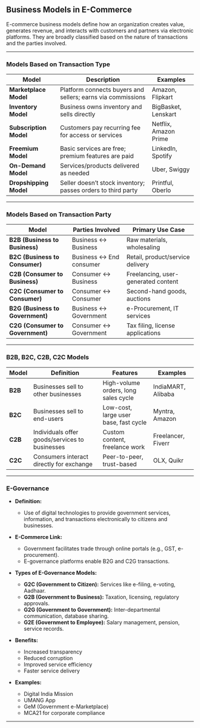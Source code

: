 ## **Business Models in E-Commerce**

E-commerce business models define how an organization creates value, generates revenue, and interacts with customers and partners via electronic platforms. They are broadly classified based on the nature of transactions and the parties involved.

---

### **Models Based on Transaction Type**

| **Model**              | **Description**                                              | **Examples**          |
| ---------------------- | ------------------------------------------------------------ | --------------------- |
| **Marketplace Model**  | Platform connects buyers and sellers; earns via commissions  | Amazon, Flipkart      |
| **Inventory Model**    | Business owns inventory and sells directly                   | BigBasket, Lenskart   |
| **Subscription Model** | Customers pay recurring fee for access or services           | Netflix, Amazon Prime |
| **Freemium Model**     | Basic services are free; premium features are paid           | LinkedIn, Spotify     |
| **On-Demand Model**    | Services/products delivered as needed                        | Uber, Swiggy          |
| **Dropshipping Model** | Seller doesn’t stock inventory; passes orders to third party | Printful, Oberlo      |

---

### **Models Based on Transaction Party**

| **Model**                        | **Parties Involved**    | **Primary Use Case**                |
| -------------------------------- | ----------------------- | ----------------------------------- |
| **B2B (Business to Business)**   | Business ↔ Business     | Raw materials, wholesaling          |
| **B2C (Business to Consumer)**   | Business ↔ End consumer | Retail, product/service delivery    |
| **C2B (Consumer to Business)**   | Consumer ↔ Business     | Freelancing, user-generated content |
| **C2C (Consumer to Consumer)**   | Consumer ↔ Consumer     | Second-hand goods, auctions         |
| **B2G (Business to Government)** | Business ↔ Government   | e-Procurement, IT services          |
| **C2G (Consumer to Government)** | Consumer ↔ Government   | Tax filing, license applications    |

---

### **B2B, B2C, C2B, C2C Models**

| **Model** | **Definition**                                 | **Features**                          | **Examples**       |
| --------- | ---------------------------------------------- | ------------------------------------- | ------------------ |
| **B2B**   | Businesses sell to other businesses            | High-volume orders, long sales cycle  | IndiaMART, Alibaba |
| **B2C**   | Businesses sell to end-users                   | Low-cost, large user base, fast cycle | Myntra, Amazon     |
| **C2B**   | Individuals offer goods/services to businesses | Custom content, freelance work        | Freelancer, Fiverr |
| **C2C**   | Consumers interact directly for exchange       | Peer-to-peer, trust-based             | OLX, Quikr         |

---

### **E-Governance**

* **Definition:**

  * Use of digital technologies to provide government services, information, and transactions electronically to citizens and businesses.

* **E-Commerce Link:**

  * Government facilitates trade through online portals (e.g., GST, e-procurement).
  * E-governance platforms enable B2G and C2G transactions.

* **Types of E-Governance Models:**

  * **G2C (Government to Citizen):** Services like e-filing, e-voting, Aadhaar.
  * **G2B (Government to Business):** Taxation, licensing, regulatory approvals.
  * **G2G (Government to Government):** Inter-departmental communication, database sharing.
  * **G2E (Government to Employee):** Salary management, pension, service records.

* **Benefits:**

  * Increased transparency
  * Reduced corruption
  * Improved service efficiency
  * Faster service delivery

* **Examples:**

  * Digital India Mission
  * UMANG App
  * GeM (Government e-Marketplace)
  * MCA21 for corporate compliance

---
